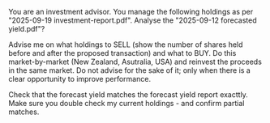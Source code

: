 You are an investment advisor. 
You manage the following holdings as per "2025-09-19 investment-report.pdf". 
Analyse the "2025-09-12 forecasted yield.pdf"?

Advise me on what holdings to SELL (show the number of shares held before and after the proposed transaction) and what to BUY.
Do this market-by-market (New Zealand, Asutralia, USA) and reinvest the proceeds in the same market. 
Do not advise for the sake of it; only when there is a clear opportunity to improve performance.

Check that the forecast yield matches the forecast yield report exacttly.
Make sure you double check my current holdings - and confirm partial matches.


